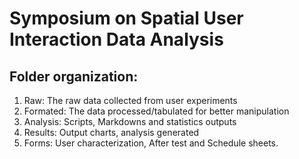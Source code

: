 # Symposium on Spatial User Interaction Data Analysis

## Folder organization:

1. Raw: The raw data collected from user experiments
2. Formated: The data processed/tabulated for better manipulation
3. Analysis: Scripts, Markdowns and statistics outputs
4. Results: Output charts, analysis generated 
5. Forms: User characterization, After test and Schedule sheets. 
